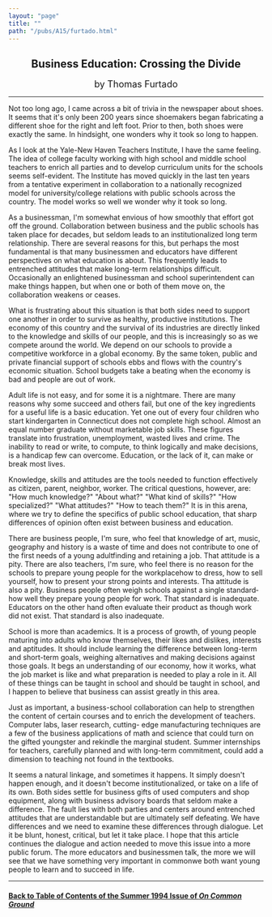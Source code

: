 ```yaml
---
layout: "page"
title: ""
path: "/pubs/A15/furtado.html"
---
```

<main>
<center>
<h2>
Business Education: Crossing the Divide</h2>
<p><font size="+1">by Thomas Furtado</font>
</p></center>
<hr/>
Not too long ago, I came across a bit of trivia in the newspaper about
shoes.  It seems that it's only been 200 years since shoemakers  began
fabricating a different shoe for the right and left foot.  Prior  to then,
both shoes were exactly the same.  In hindsight, one  wonders why it took
so long to happen.
<p>
As I look at the Yale-New Haven Teachers Institute, I have the same
feeling.  The idea of college faculty working with high school and  middle
school teachers to enrich all parties and to develop  curriculum units for
the schools seems self-evident.  The Institute  has moved quickly in the
last ten years from a tentative experiment  in collaboration to a
nationally recognized model for  university/college relations with public
schools across the country.   The model works so well we wonder why it
took so long.
</p><p>
As a businessman, I'm somewhat envious of how smoothly that  effort got
off the ground.  Collaboration between business and the  public schools
has taken place for decades, but seldom leads to an  institutionalized
long term relationship.  There are several reasons  for this, but perhaps
the most fundamental is that many  businessmen and educators have
different perspectives on what  education is about.  This frequently leads
to entrenched attitudes  that make long-term relationships difficult.
Occasionally an  enlightened businessman and school superintendent can
make things  happen, but when one or both of them move on, the
collaboration  weakens or ceases.
</p><p>
What is frustrating about this situation is that both sides need to
support one another in order to survive as healthy, productive
institutions.  The economy of this country and the survival of its
industries are directly linked to the knowledge and skills of our  people,
and this is increasingly so as we compete around the world.   We depend on
our schools to provide a competitive workforce in a  global economy.  By
the same token, public and private financial  support of schools ebbs and
flows with the country's economic  situation.  School budgets take a
beating when the economy is bad  and people are out of work.
</p><p>
Adult life is not easy, and for some it is a nightmare.  There are  many
reasons why some succeed and others fail, but one of the key  ingredients
for a useful life is a basic education.  Yet one out of  every four
children who start kindergarten in Connecticut does not  complete high
school.  Almost an equal number graduate without  marketable job skills.
These figures translate into frustration,  unemployment, wasted lives and
crime.  The inability to read or  write, to compute, to think logically
and make decisions, is a  handicap few can overcome.  Education, or the
lack of it, can make or  break most lives.
</p><p>
Knowledge, skills and attitudes are the tools needed to function
effectively as citizen, parent, neighbor, worker.  The critical
questions, however, are: "How much knowledge?" "About what?"  "What kind
of skills?" "How specialized?" "What attitudes?" "How to  teach them?" It
is in this arena, where we try to define the  specifics of public school
education, that sharp differences of  opinion often exist between business
and education.
</p><p>
There are business people, I'm sure, who feel that knowledge of art,
music, geography and history is a waste of time and does not  contribute
to one of the first needs of a young adult­finding and  retaining a
job.  That attitude is a pity.  There are also teachers, I'm  sure, who
feel there is no reason for the schools to prepare young  people for the
workplace­how to dress, how to sell yourself, how to  present your
strong points and interests.  Tha attitude is also a pity.   Business
people often weigh schools against a single standard­how  well they
prepare young people for work.  That standard is  inadequate.  Educators
on the other hand often evaluate their product  as though work did not
exist.  That standard is also inadequate.
</p><p>
School is more than academics.  It is a process of growth, of young
people maturing into adults who know themselves, their likes and
dislikes, interests and aptitudes.  It should include learning the
difference between long-term and short-term goals, weighing  alternatives
and making decisions against those goals.  It begs an  understanding of
our economy, how it works, what the job market is  like and what
preparation is needed to play a role in it.  All of these  things can be
taught in school and should be taught in school, and I  happen to believe
that business can assist greatly in this area.
</p><p>
Just as important, a business-school collaboration can help to  strengthen
the content of certain courses and to enrich the  development of teachers.
Computer labs, laser research, cutting- edge manufacturing techniques are
a few of the business  applications of math and science that could turn on
the gifted  youngster and rekindle the marginal student.  Summer
internships  for teachers, carefully planned and with long-term
commitment,  could add a dimension to teaching not found in the textbooks.
</p><p>
It seems a natural linkage, and sometimes it happens.  It simply  doesn't
happen enough, and it doesn't become institutionalized, or  take on a life
of its own.  Both sides settle for business gifts of  used computers and
shop equipment, along with business advisory  boards that seldom make a
difference.  The fault lies with both  parties and centers around
entrenched attitudes that are  understandable but are ultimately self
defeating.  We have  differences and we need to examine these differences
through  dialogue.  Let it be blunt, honest, critical, but let it take
place.  I  hope that this article continues the dialogue and action needed
to  move this issue into a more public forum.  The more educators and
businessmen talk, the more we will see that we have something very
important in common­we both want young people to learn and to
succeed in life. 
</p>
<hr/>
<h4><a href=".\">Back to
Table of Contents of the Summer 1994 Issue of <i>On Common
Ground</i></a>
</h4>
</main>